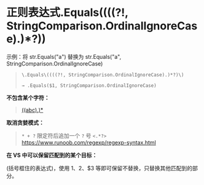 # 正则表达式\.Equals\((((?!, StringComparison.OrdinalIgnoreCase).)*?)\)

示例：将 str.Equals("a") 替换为 str.Equals("a", StringComparison.OrdinalIgnoreCase)

> ``\.Equals\((((?!, StringComparison.OrdinalIgnoreCase).)*?)\)``
> 
> ``→ .Equals($1, StringComparison.OrdinalIgnoreCase)``

**不包含某个字符：**

> [((abc).)*](https://blog.csdn.net/u013870094/article/details/69397559)

**取消贪婪模式：**

> ``* + ?`` 限定符后追加一个 ``?`` 号 ``<.*?>`` <https://www.runoob.com/regexp/regexp-syntax.html>

**在 VS 中可以保留匹配到的某个目标：**

(括号框住的表达式)，使用 $1、$2、$3 等即可保留不替换，只替换其他匹配到的部分。
